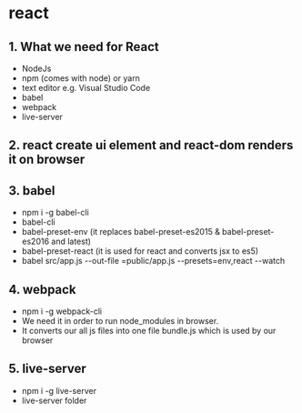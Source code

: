 # react

## 1. What we need for React

- NodeJs
- npm (comes with node) or yarn
- text editor e.g. Visual Studio Code
- babel
- webpack
- live-server

## 2. react create ui element and react-dom renders it on browser

## 3. babel

- npm i -g babel-cli
- babel-cli
- babel-preset-env (it replaces babel-preset-es2015 & babel-preset-es2016 and latest)
- babel-preset-react (it is used for react and converts jsx to es5)
- babel src/app.js --out-file =public/app.js --presets=env,react --watch

## 4. webpack

- npm i -g webpack-cli
- We need it in order to run node_modules in browser. 
- It converts our all js files into one file bundle.js which is used by our browser

## 5. live-server

- npm i -g live-server
- live-server folder
